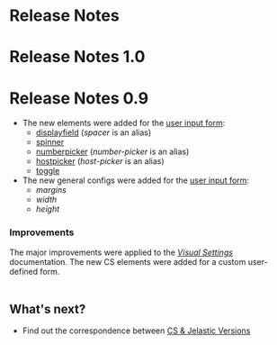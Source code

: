 # Release Notes

# Release Notes 1.0

# Release Notes 0.9

- The new elements were added for the <a href="http://docs.cloudscripting.com/creating-templates/user-input-parameters/" target="blank">user input form</a>:               
    - <a href="http://docs.cloudscripting.com/creating-templates/user-input-parameters/#displayfield" target="blank">displayfield</a> (*spacer* is an alias)                   
    - <a href="http://docs.cloudscripting.com/creating-templates/user-input-parameters/#spinner" target="blank">spinner</a>               
    - <a href="http://docs.cloudscripting.com/creating-templates/user-input-parameters/#numberpicker" target="blank">numberpicker</a> (*number-picker* is an alias)                    
    - <a href="http://docs.cloudscripting.com/creating-templates/user-input-parameters/#hostpicker" target="blank">hostpicker</a> (*host-picker* is an alias)                
    - <a href="http://docs.cloudscripting.com/creating-templates/user-input-parameters/#toggle" target="blank">toggle</a>                      
- The new general configs were added for the <a href="http://docs.cloudscripting.com/creating-templates/user-input-parameters/" target="blank">user input form</a>:                                   
    - *margins*
    - *width*
    - *height*

<h3>Improvements</h3>

The major improvements were applied to the <a href="http://docs.cloudscripting.com/creating-templates/user-input-parameters/" target="blank"><em>Visual Settings</em></a> documentation. The new CS elements were added for a custom user-defined form.                     
<br>
## What's next?    

- Find out the correspondence between <a href="http://docs.cloudscripting.com/jelastic-cs-correspondence/" target="_blank">CS & Jelastic Versions</a>             